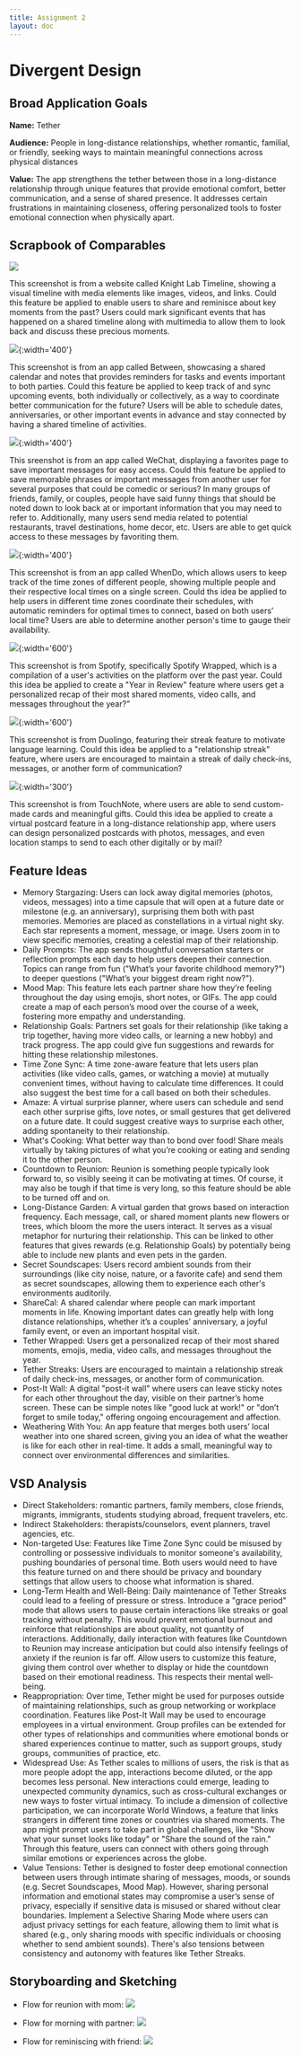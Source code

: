 ```yaml
---
title: Assignment 2
layout: doc
---
```


# Divergent Design

## Broad Application Goals

**Name:** Tether

**Audience:** People in long-distance relationships, whether romantic, familial, or friendly, seeking ways to maintain meaningful connections across physical distances

**Value:** The app strengthens the tether between those in a long-distance relationship through unique features that provide emotional comfort, better communication, and a sense of shared presence. It addresses certain frustrations in maintaining closeness, offering personalized tools to foster emotional connection when physically apart.

## Scrapbook of Comparables
![](a2_media_files\timeline_knight.png)

This screenshot is from a website called Knight Lab Timeline, showing a visual timeline with media elements like images, videos, and links. Could this feature be applied to enable users to share and reminisce about key moments from the past? Users could mark significant events that has happened on a shared timeline along with multimedia to allow them to look back and discuss these precious moments. 

![](a2_media_files\between.png){:width='400'}

This screenshot is from an app called Between, showcasing a shared calendar and notes that provides reminders for tasks and events important to both parties. Could this feature be applied to keep track of and sync upcoming events, both individually or collectively, as a way to coordinate better communication for the future? Users will be able to schedule dates, anniversaries, or other important events in advance and stay connected by having a shared timeline of activities.

![](a2_media_files\wechat.jpg){:width='400'}

This sreenshot is from an app called WeChat, displaying a favorites page to save important messages for easy access. Could this feature be applied to save memorable phrases or important messages from another user for several purposes that could be comedic or serious? In many groups of friends, family, or couples, people have said funny things that should be noted down to look back at or important information that you may need to refer to. Additionally, many users send media related to potential restaurants, travel destinations, home decor, etc. Users are able to get quick access to these messages by favoriting them.

![](a2_media_files\whendo.jpg){:width='400'}

This screenshot is from an app called WhenDo, which allows users to keep track of the time zones of different people, showing multiple people and their respective local times on a single screen. Could ths idea be applied to help users in different time zones coordinate their schedules, with automatic reminders for optimal times to connect, based on both users’ local time? Users are able to determine another person's time to gauge their availability.

![](a2_media_files\spotify.png){:width='600'}

This screenshot is from Spotify, specifically Spotify Wrapped, which is a compilation of a user's activities on the platform over the past year. Could this idea be applied to create a "Year in Review" feature where users get a personalized recap of their most shared moments, video calls, and messages throughout the year?”

![](a2_media_files\duolingo.png){:width='600'}

This screenshot is from Duolingo, featuring their streak feature to motivate language learning. Could this idea be applied to a "relationship streak" feature, where users are encouraged to maintain a streak of daily check-ins, messages, or another form of communication?

![](a2_media_files\touchnote.jpg){:width='300'}

This screenshot is from TouchNote, where users are able to send custom-made cards and meaningful gifts. Could this idea be applied to create a virtual postcard feature in a long-distance relationship app, where users can design personalized postcards with photos, messages, and even location stamps to send to each other digitally or by mail? 

## Feature Ideas
- Memory Stargazing: Users can lock away digital memories (photos, videos, messages) into a time capsule that will open at a future date or milestone (e.g. an anniversary), surprising them both with past memories. Memories are placed as constellations in a virtual night sky. Each star represents a moment, message, or image. Users zoom in to view specific memories, creating a celestial map of their relationship.
- Daily Prompts: The app sends thoughtful conversation starters or reflection prompts each day to help users deepen their connection. Topics can range from fun ("What’s your favorite childhood memory?") to deeper questions ("What’s your biggest dream right now?").
- Mood Map: This feature lets each partner share how they’re feeling throughout the day using emojis, short notes, or GIFs. The app could create a map of each person’s mood over the course of a week, fostering more empathy and understanding.
- Relationship Goals: Partners set goals for their relationship (like taking a trip together, having more video calls, or learning a new hobby) and track progress. The app could give fun suggestions and rewards for hitting these relationship milestones.
- Time Zone Sync: A time zone-aware feature that lets users plan activities (like video calls, games, or watching a movie) at mutually convenient times, without having to calculate time differences. It could also suggest the best time for a call based on both their schedules.
- Amaze: A virtual surprise planner, where users can schedule and send each other surprise gifts, love notes, or small gestures that get delivered on a future date. It could suggest creative ways to surprise each other, adding spontaneity to their relationship.
- What's Cooking: What better way than to bond over food! Share meals virtually by taking pictures of what you’re cooking or eating and sending it to the other person.
- Countdown to Reunion: Reunion is something people typically look forward to, so visibly seeing it can be motivating at times. Of course, it may also be tough if that time is very long, so this feature should be able to be turned off and on.
- Long-Distance Garden: A virtual garden that grows based on interaction frequency. Each message, call, or shared moment plants new flowers or trees, which bloom the more the users interact. It serves as a visual metaphor for nurturing their relationship. This can be linked to other features that gives rewards (e.g. Relationship Goals) by potentially being able to include new plants and even pets in the garden.
- Secret Soundscapes: Users record ambient sounds from their surroundings (like city noise, nature, or a favorite cafe) and send them as secret soundscapes, allowing them to experience each other's environments auditorily.
- ShareCal: A shared calendar where people can mark important moments in life. Knowing important dates can greatly help with long distance relationships, whether it’s a couples’ anniversary, a joyful family event, or even an important hospital visit.
- Tether Wrapped: Users get a personalized recap of their most shared moments, emojis, media, video calls, and messages throughout the year.
- Tether Streaks: Users are encouraged to maintain a relationship streak of daily check-ins, messages, or another form of communication.
- Post-It Wall: A digital "post-it wall" where users can leave sticky notes for each other throughout the day, visible on their partner’s home screen. These can be simple notes like "good luck at work!" or "don’t forget to smile today," offering ongoing encouragement and affection.
- Weathering With You: An app feature that merges both users’ local weather into one shared screen, giving you an idea of what the weather is like for each other in real-time. It adds a small, meaningful way to connect over environmental differences and similarities.

## VSD Analysis
- Direct Stakeholders: romantic partners, family members, close friends, migrants, immigrants, students studying abroad, frequent travelers, etc.
- Indirect Stakeholders: therapists/counselors, event planners, travel agencies, etc.
- Non-targeted Use: Features like Time Zone Sync could be misused by controlling or possessive individuals to monitor someone's availability, pushing boundaries of personal time. Both users would need to have this feature turned on and there should be privacy and boundary settings that allow users to choose what information is shared. 
- Long-Term Health and Well-Being: Daily maintenance of Tether Streaks could lead to a feeling of pressure or stress. Introduce a "grace period" mode that allows users to pause certain interactions like streaks or goal tracking without penalty. This would prevent emotional burnout and reinforce that relationships are about quality, not quantity of interactions. Additionally, daily interaction with features like Countdown to Reunion may increase anticipation but could also intensify feelings of anxiety if the reunion is far off. Allow users to customize this feature, giving them control over whether to display or hide the countdown based on their emotional readiness. This respects their mental well-being.
- Reappropriation: Over time, Tether might be used for purposes outside of maintaining relationships, such as group networking or workplace coordination. Features like Post-It Wall may be used to encourage employees in a virtual environment. Group profiles can be extended for other types of relationships and communities where emotional bonds or shared experiences continue to matter, such as support groups, study groups, communities of practice, etc.
- Widespread Use: As Tether scales to millions of users, the risk is that as more people adopt the app, interactions become diluted, or the app becomes less personal. New interactions could emerge, leading to unexpected community dynamics, such as cross-cultural exchanges or new ways to foster virtual intimacy. To include a dimension of collective participation, we can incorporate World Windows, a feature that links strangers in different time zones or countries via shared moments. The app might prompt users to take part in global challenges, like "Show what your sunset looks like today" or "Share the sound of the rain." Through this feature, users can connect with others going through similar emotions or experiences across the globe.
- Value Tensions: Tether is designed to foster deep emotional connection between users through intimate sharing of messages, moods, or sounds (e.g. Secret Soundscapes, Mood Map). However, sharing personal information and emotional states may compromise a user’s sense of privacy, especially if sensitive data is misused or shared without clear boundaries. Implement a Selective Sharing Mode where users can adjust privacy settings for each feature, allowing them to limit what is shared (e.g., only sharing moods with specific individuals or choosing whether to send ambient sounds). There's also tensions between consistency and autonomy with features like Tether Streaks.

## Storyboarding and Sketching
- Flow for reunion with mom:
![](a2_media_files\flow1.jpg)

- Flow for morning with partner:
![](a2_media_files\flow2.jpg)

- Flow for reminiscing with friend:
![](a2_media_files\flow3.jpg)